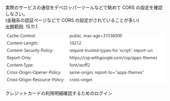 実際のサービスの通信をデベロッパーツールなどで眺めて CORS の設定を確認しなさい。  
(金融系の認証ページなどで CORS の設定がされていることが多い)  
出題範囲: 15.11.1

![alt text](image.png)

クレジットカードの利用明細確認するためのログイン
